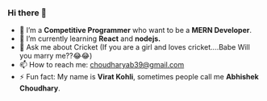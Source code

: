 ### Hi there 👋 


 

- 🔭 I’m a **Competitive Programmer** who want to be a **MERN Developer**.
- 🌱 I’m currently learning **React** and **nodejs.**
- 💬 Ask me about Cricket (If you are a girl and loves cricket....Babe Will you marry me??:joy::joy:)
- 📫 How to reach me: choudharyab39@gmail.com
- ⚡ Fun fact: My name is **Virat Kohli**, sometimes people call me **Abhishek Choudhary**.


